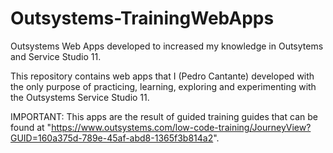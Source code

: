 # Outsystems-TrainingWebApps
Outsystems Web Apps developed to increased my knowledge in Outsytems and Service Studio 11.

This repository contains web apps that I (Pedro Cantante) developed with the only purpose of practicing, learning, exploring and experimenting with the Outsystems Service Studio 11.

IMPORTANT: This apps are the result of guided training guides that can be found at "https://www.outsystems.com/low-code-training/JourneyView?GUID=160a375d-789e-45af-abd8-1365f3b814a2".
